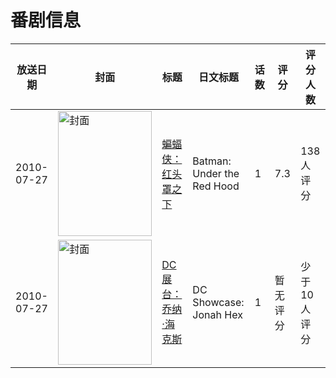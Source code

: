 # 番剧信息

|放送日期|封面|标题|日文标题|话数|评分|评分人数|
|---|---|---|---|---|---|---|
|2010-07-27|<img src="https://lain.bgm.tv/pic/cover/c/3c/96/65923_cb0Pf.jpg" alt="封面" style="width:150px;height:200px;object-fit:cover;">|[蝙蝠侠：红头罩之下](https://bangumi.tv/subject/65923)|Batman: Under the Red Hood|1|7.3|138人评分|
|2010-07-27|<img src="https://lain.bgm.tv/pic/cover/c/3d/ce/136776_3eDG9.jpg" alt="封面" style="width:150px;height:200px;object-fit:cover;">|[DC展台：乔纳·海克斯](https://bangumi.tv/subject/136776)|DC Showcase: Jonah Hex|1|暂无评分|少于10人评分|

